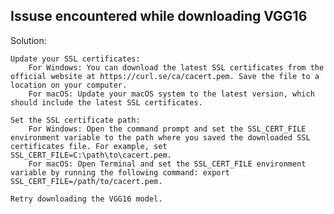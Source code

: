 ## Issuse encountered while downloading VGG16

Solution:

    Update your SSL certificates:
        For Windows: You can download the latest SSL certificates from the official website at https://curl.se/ca/cacert.pem. Save the file to a location on your computer.
        For macOS: Update your macOS system to the latest version, which should include the latest SSL certificates.

    Set the SSL certificate path:
        For Windows: Open the command prompt and set the SSL_CERT_FILE environment variable to the path where you saved the downloaded SSL certificates file. For example, set SSL_CERT_FILE=C:\path\to\cacert.pem.
        For macOS: Open Terminal and set the SSL_CERT_FILE environment variable by running the following command: export SSL_CERT_FILE=/path/to/cacert.pem.

    Retry downloading the VGG16 model.
